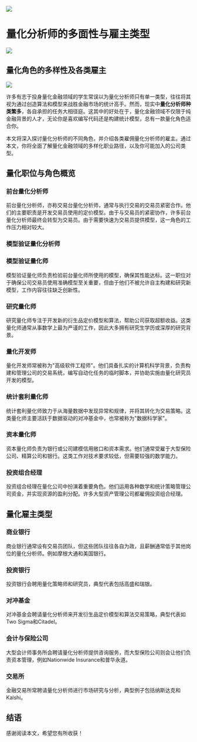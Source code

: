 ![](https://fastly.jsdelivr.net/gh/bucketio/img11@main/2024/10/21/1729466068183-23134fce-3131-4262-b18c-f378d71af4f6.gif)

# 量化分析师的多面性与雇主类型
![](https://fastly.jsdelivr.net/gh/bucketio/img9@main/2024/10/20/1729465031968-b3c8959e-1d37-4b8a-91b1-b0b0dfe25143.png)

## 量化角色的多样性及各类雇主

![](https://fastly.jsdelivr.net/gh/bucketio/img12@main/2025/02/06/1738823480945-798e46f7-6058-4766-bb41-43138e3f7c39.JPG)

许多有志于投身量化金融领域的学生常误以为量化分析师只有单一类型，往往将其视为通过创造算法和模型来战胜金融市场的统计高手。然而，现实中**量化分析师种类繁多**，各自承担的任务大相径庭。这其中的好处在于，量化金融领域不仅限于纯金融背景的人才，无论你是喜欢编写代码还是构建统计模型，总有一款量化角色适合你。

本文将深入探讨量化分析师的不同角色，并介绍各类雇佣量化分析师的雇主。通过本文，你将全面了解量化金融领域的多样化职业路径，以及你可能加入的公司类型。

## 量化职位与角色概览

### 前台量化分析师

前台量化分析师，亦称交易台量化分析师，通常与执行交易的交易员紧密合作。他们的主要职责是开发交易员使用的定价模型。由于与交易员的紧密协作，许多前台量化分析师最终会转型为交易员。由于需要快速为交易员提供模型，这一角色的工作压力相对较大。

### 模型验证量化分析师
### 模型验证量化师

模型验证量化师负责检验前台量化师所使用的模型，确保其性能达标。这一职位对于确保公司交易员使用准确模型至关重要，但由于他们不被允许自主构建和研究新模型，工作内容往往缺乏创新性。

### 研究量化师

研究量化师专注于开发新的衍生品定价模型和算法，帮助公司获取超额收益。这类量化师通常从事数学上最为严谨的工作，因此大多拥有研究生学历或深厚的研究背景。

### 量化开发师

量化开发师常被称为"高级软件工程师"。他们具备扎实的计算机科学背景，负责构建和管理公司的交易系统，编写自动化任务的临时脚本，并协助实施由量化研究员开发的模型。

### 统计套利量化师

统计套利量化师致力于从海量数据中发现异常和规律，并将其转化为交易策略。这类量化师主要活跃于数据驱动的对冲基金中，也常被称为"数据科学家"。

### 资本量化师

资本量化师负责为银行或公司建模信用敞口和资本需求。他们通常受雇于大型保险公司、精算公司和银行。这类工作对技术要求较低，但需要较强的数学能力。

### 投资组合经理

投资组合经理在量化公司中扮演着重要角色。他们运用各种数学和统计策略管理公司资金，并实现资源的盈利分配。许多大型资产管理公司都雇佣投资组合经理。

## 量化雇主类型

### 商业银行
商业银行通常设有交易员团队，但这些团队往往各自为政，且薪酬通常低于其他岗位的量化分析师。例如摩根大通和美国银行。

### 投资银行

投资银行会聘用量化策略师和研究员，典型代表包括高盛和瑞银。

### 对冲基金

对冲基金会聘请量化分析师来开发衍生品定价模型和算法交易策略，典型代表如Two Sigma和Citadel。

### 会计与保险公司

大型会计师事务所会聘请量化分析师提供咨询服务，而大型保险公司则会让他们负责资本管理，例如Nationwide Insurance和普华永道。

### 交易所

金融交易所常聘请量化分析师进行市场研究与分析，典型例子包括纳斯达克和Kalshi。

## 结语

感谢阅读本文，希望您有所收获！ 
